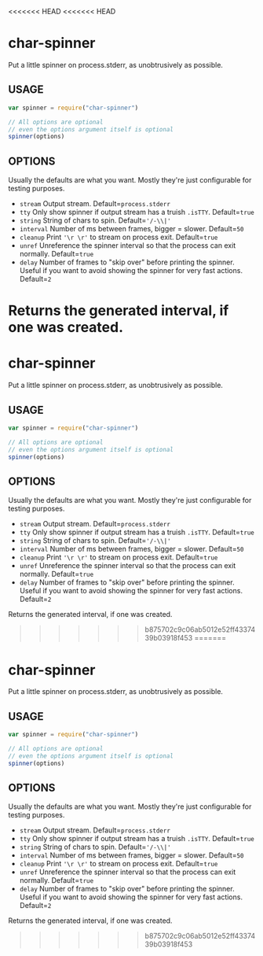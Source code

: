 <<<<<<< HEAD
<<<<<<< HEAD
# char-spinner

Put a little spinner on process.stderr, as unobtrusively as possible.

## USAGE

```javascript
var spinner = require("char-spinner")

// All options are optional
// even the options argument itself is optional
spinner(options)
```

## OPTIONS

Usually the defaults are what you want.  Mostly they're just
configurable for testing purposes.

* `stream` Output stream.  Default=`process.stderr`
* `tty` Only show spinner if output stream has a truish `.isTTY`.  Default=`true`
* `string` String of chars to spin.  Default=`'/-\\|'`
* `interval` Number of ms between frames, bigger = slower.  Default=`50`
* `cleanup` Print `'\r \r'` to stream on process exit.  Default=`true`
* `unref` Unreference the spinner interval so that the process can
  exit normally.  Default=`true`
* `delay` Number of frames to "skip over" before printing the spinner.
  Useful if you want to avoid showing the spinner for very fast
  actions.  Default=`2`

Returns the generated interval, if one was created.
=======
# char-spinner

Put a little spinner on process.stderr, as unobtrusively as possible.

## USAGE

```javascript
var spinner = require("char-spinner")

// All options are optional
// even the options argument itself is optional
spinner(options)
```

## OPTIONS

Usually the defaults are what you want.  Mostly they're just
configurable for testing purposes.

* `stream` Output stream.  Default=`process.stderr`
* `tty` Only show spinner if output stream has a truish `.isTTY`.  Default=`true`
* `string` String of chars to spin.  Default=`'/-\\|'`
* `interval` Number of ms between frames, bigger = slower.  Default=`50`
* `cleanup` Print `'\r \r'` to stream on process exit.  Default=`true`
* `unref` Unreference the spinner interval so that the process can
  exit normally.  Default=`true`
* `delay` Number of frames to "skip over" before printing the spinner.
  Useful if you want to avoid showing the spinner for very fast
  actions.  Default=`2`

Returns the generated interval, if one was created.
>>>>>>> b875702c9c06ab5012e52ff4337439b03918f453
=======
# char-spinner

Put a little spinner on process.stderr, as unobtrusively as possible.

## USAGE

```javascript
var spinner = require("char-spinner")

// All options are optional
// even the options argument itself is optional
spinner(options)
```

## OPTIONS

Usually the defaults are what you want.  Mostly they're just
configurable for testing purposes.

* `stream` Output stream.  Default=`process.stderr`
* `tty` Only show spinner if output stream has a truish `.isTTY`.  Default=`true`
* `string` String of chars to spin.  Default=`'/-\\|'`
* `interval` Number of ms between frames, bigger = slower.  Default=`50`
* `cleanup` Print `'\r \r'` to stream on process exit.  Default=`true`
* `unref` Unreference the spinner interval so that the process can
  exit normally.  Default=`true`
* `delay` Number of frames to "skip over" before printing the spinner.
  Useful if you want to avoid showing the spinner for very fast
  actions.  Default=`2`

Returns the generated interval, if one was created.
>>>>>>> b875702c9c06ab5012e52ff4337439b03918f453
